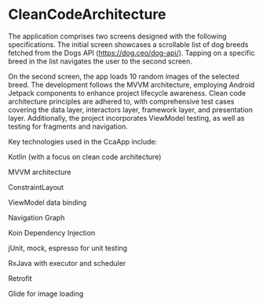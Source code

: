 # CleanCodeArchitecture 

The application comprises two screens designed with the following specifications. The initial screen showcases a scrollable list of dog breeds fetched from the Dogs API (https://dog.ceo/dog-api/). Tapping on a specific breed in the list navigates the user to the second screen.

On the second screen, the app loads 10 random images of the selected breed. The development follows the MVVM architecture, employing Android Jetpack components to enhance project lifecycle awareness. Clean code architecture principles are adhered to, with comprehensive test cases covering the data layer, interactors layer, framework layer, and presentation layer. Additionally, the project incorporates ViewModel testing, as well as testing for fragments and navigation.


Key technologies used in the CcaApp include:

Kotlin (with a focus on clean code architecture)

MVVM architecture

ConstraintLayout

ViewModel data binding

Navigation Graph

Koin Dependency Injection

jUnit, mock, espresso for unit testing

RxJava with executor and scheduler

Retrofit

Glide for image loading
